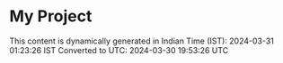 # My Project

This content is dynamically generated in Indian Time (IST): 2024-03-31 01:23:26 IST
Converted to UTC: 2024-03-30 19:53:26 UTC

